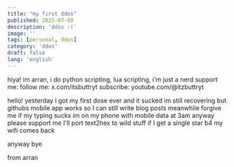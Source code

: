 ```yaml
---
title: "my first ddos"
published: 2025-07-08
description: 'ddos :('
image: ''
tags: [personal, ddos]
category: 'ddos'
draft: false 
lang: 'english'
---
```

hiya! im arran, i do python scripting, lua scripting, i'm just a nerd
support me:
follow me: x.com/itsbuttryt
subscribe: youtube.com/@itzbuttryt

hello! yesterday I got my first dose ever and it sucked
im still recovering but githubs mobile app works so I can still write blog posts
meanwhile forgive me if my typing sucks im on my phone with mobile data at 3am
anyway please support me
I'll port text2hex to wild stuff if I get a single star b4 my wifi comes back

anyway
bye

from arran 